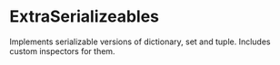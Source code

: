 # ExtraSerializeables
 Implements serializable versions of dictionary, set and tuple. Includes custom inspectors for them.
